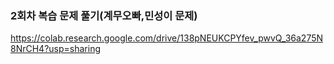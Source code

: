 ### 2회차 복습 문제 풀기(계무오빠,민성이 문제)
https://colab.research.google.com/drive/138pNEUKCPYfev_pwvQ_36a275N8NrCH4?usp=sharing
